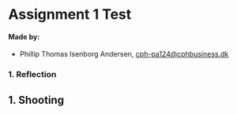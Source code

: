 # Assignment 1 Test

#### Made by: ####

* Phillip Thomas Isenborg Andersen, cph-pa124@cphbusiness.dk

### 1. Reflection

## 1. Shooting
